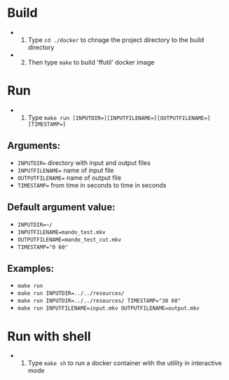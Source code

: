 # Build
* 1. Type `cd ./docker` to chnage the project directory to the build directory
* 2. Then type `make` to build 'ffutil' docker image

# Run
* 1. Type `make run [INPUTDIR=][INPUTFILENAME=][OUTPUTFILENAME=][TIMESTAMP=]`

## Arguments:
* `INPUTDIR=` directory with input and output files
* `INPUTFILENAME=` name of input file
* `OUTPUTFILENAME=` name of output file
* `TIMESTAMP=` from time in seconds to time in seconds

## Default argument value:
* `INPUTDIR=~/`
* `INPUTFILENAME=mando_test.mkv`
* `OUTPUTFILENAME=mando_test_cut.mkv`
* `TIMESTAMP="0 60"`

## Examples:
* `make run`
* `make run INPUTDIR=../../resources/`
* `make run INPUTDIR=../../resources/ TIMESTAMP="30 60"`
* `make run INPUTFILENAME=input.mkv OUTPUTFILENAME=output.mkv`

# Run with shell
* 1. Type `make sh` to run a docker container with the utility in interactive mode
